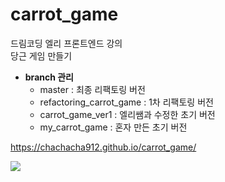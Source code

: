 # carrot_game

드림코딩 엘리 프론트엔드 강의   
당근 게임 만들기    

* __branch 관리__
  + master : 최종 리팩토링 버전
  + refactoring_carrot_game : 1차 리팩토링 버전
  + carrot_game_ver1 : 엘리쌤과 수정한 초기 버전
  + my_carrot_game : 혼자 만든 초기 버전   


https://chachacha912.github.io/carrot_game/   

<img src='https://user-images.githubusercontent.com/67041124/96550148-77b69100-12eb-11eb-9bb2-0793d6ded51f.JPG'>
